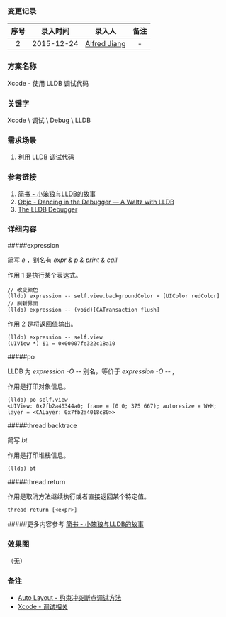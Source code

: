 ### 变更记录

| 序号 | 录入时间 | 录入人 | 备注 |
|:--------:|:--------:|:--------:|:--------:|
| 2 | 2015-12-24 | [Alfred Jiang](https://github.com/viktyz) | - |

### 方案名称

Xcode - 使用 LLDB 调试代码

### 关键字

Xcode \ 调试 \ Debug \ LLDB

### 需求场景

1. 利用 LLDB 调试代码

### 参考链接

1. [简书 - 小笨狼与LLDB的故事](http://www.jianshu.com/p/e89af3e9a8d7)
2. [Objc - Dancing in the Debugger — A Waltz with LLDB](https://www.objc.io/issues/19-debugging/lldb-debugging/)
3. [The LLDB Debugger](http://lldb.llvm.org/tutorial.html)

### 详细内容

#####expression

简写 *e* ，别名有 *expr & p & print & call*

作用 1 是执行某个表达式。
```
// 改变颜色
(lldb) expression -- self.view.backgroundColor = [UIColor redColor]
// 刷新界面
(lldb) expression -- (void)[CATransaction flush]
```

作用 2 是将返回值输出。
```
(lldb) expression -- self.view
(UIView *) $1 = 0x00007fe322c18a10
```

#####po

LLDB 为 *expression -O --* 别名，等价于 *expression -O --* ,

作用是打印对象信息。
```
(lldb) po self.view
<UIView: 0x7fb2a40344a0; frame = (0 0; 375 667); autoresize = W+H; layer = <CALayer: 0x7fb2a4018c80>>

```

#####thread backtrace 

简写 *bt*

作用是打印堆栈信息。
```
(lldb) bt
```

#####thread return

作用是取消方法继续执行或者直接返回某个特定值。
```
thread return [<expr>]
```

#####更多内容参考 [简书 - 小笨狼与LLDB的故事](http://www.jianshu.com/p/e89af3e9a8d7)

### 效果图
（无）

### 备注

* [Auto Layout - 约束冲突断点调试方法](Note_00128_20160105.md)
* [Xcode - 调试相关](Note_00055_20151222.md)